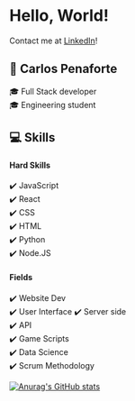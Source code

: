 # Hello, World!
Contact me at [LinkedIn](https://www.linkedin.com/m/in/carlos-penaforte-5798ab214)!
## :raising_hand: Carlos Penaforte
 :mortar_board: Full Stack developer    
 :mortar_board: Engineering student     
## :computer: Skills
 #### Hard Skills
 :heavy_check_mark: JavaScript  
 :heavy_check_mark: React   
 :heavy_check_mark: CSS   
 :heavy_check_mark: HTML  
 :heavy_check_mark: Python  
 :heavy_check_mark: Node.JS       
 #### Fields
 :heavy_check_mark: Website Dev   
 :heavy_check_mark: User Interface 
 :heavy_check_mark: Server side  
 :heavy_check_mark: API    
 :heavy_check_mark: Game Scripts   
 :heavy_check_mark: Data Science   
 :heavy_check_mark: Scrum Methodology     

[![Anurag's GitHub stats](https://github-readme-stats.vercel.app/api?username=CarlosPenaforte)](https://github.com/anuraghazra/github-readme-stats)

<!---
CarlosPenaforte/CarlosPenaforte is a ✨ special ✨ repository because its `README.md` (this file) appears on your GitHub profile.
You can click the Preview link to take a look at your changes.
--->
